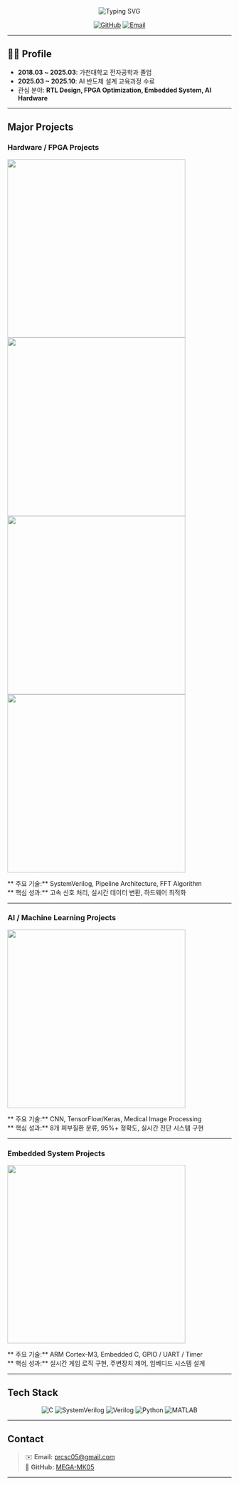 <div align="center">

  <!-- 타이핑 애니메이션 -->
  <img src="https://readme-typing-svg.vercel.app/?font=JetBrains+Mono&weight=600&size=35&pause=1000&color=2E8B57&center=true&vCenter=true&width=750&height=100&lines=Hello%2C%20I'm%20MinKyu%20Kim;Hardware%20Engineer%20%7C%20RTL%20Designer;FPGA%20%7C%20SystemVerilog%20%7C%20AI" alt="Typing SVG" />

  <br/>

  <!-- 프로필 뱃지 -->
  [![GitHub](https://img.shields.io/badge/GitHub-MEGA--MK05-181717?style=for-the-badge&logo=github)](https://github.com/MEGA-MK05)
  [![Email](https://img.shields.io/badge/Email-prcsc05%40gmail.com-D14836?style=for-the-badge&logo=gmail&logoColor=white)](mailto:prcsc05@gmail.com)

</div>

---

## 🧑‍💻 Profile

-  **2018.03 ~ 2025.03**: 가천대학교 전자공학과 졸업  
-  **2025.03 ~ 2025.10**: AI 반도체 설계 교육과정 수료  
-  관심 분야: **RTL Design, FPGA Optimization, Embedded System, AI Hardware**

---

##  Major Projects

###  Hardware / FPGA Projects

<a href="https://github.com/MEGA-MK05/512point_FFT_pipeline_architecture">
  <img src="https://github-readme-stats.vercel.app/api/pin/?username=MEGA-MK05&repo=512point_FFT_pipeline_architecture&theme=dark&cache_seconds=86400" width="400" />
</a>
<a href="https://github.com/MEGA-MK05/multi_sensor_control_to_uart_system">
  <img src="https://github-readme-stats.vercel.app/api/pin/?username=MEGA-MK05&repo=multi_sensor_control_to_uart_system&theme=dark&cache_seconds=86400" width="400" />
</a>
<a href="https://github.com/MEGA-MK05/32bit_multicycle_risc_v_CPU">
  <img src="https://github-readme-stats.vercel.app/api/pin/?username=MEGA-MK05&repo=32bit_multicycle_risc_v_CPU&theme=dark&cache_seconds=86400" width="400" />
</a>

<a href="https://github.com/MEGA-MK05/Real-time-video-processing-photo-booth">
  <img src="https://github-readme-stats.vercel.app/api/pin/?username=MEGA-MK05&repo=Real-time-video-processing-photo-booth&theme=dark&cache_seconds=86400" width="400" />
</a>

** 주요 기술:** SystemVerilog, Pipeline Architecture, FFT Algorithm  
** 핵심 성과:** 고속 신호 처리, 실시간 데이터 변환, 하드웨어 최적화

---

###  AI / Machine Learning Projects

<a href="https://github.com/MEGA-MK05/AI_skindoctor_by_CNN_architecture">
  <img src="https://github-readme-stats.vercel.app/api/pin/?username=MEGA-MK05&repo=AI_skindoctor_by_CNN_architecture&theme=dark&cache_seconds=86400" width="400" />
</a>

** 주요 기술:** CNN, TensorFlow/Keras, Medical Image Processing  
** 핵심 성과:** 8개 피부질환 분류, 95%+ 정확도, 실시간 진단 시스템 구현

---

###  Embedded System Projects

<a href="https://github.com/MEGA-MK05/use_Arm_cortex_for_game">
  <img src="https://github-readme-stats.vercel.app/api/pin/?username=MEGA-MK05&repo=use_Arm_cortex_for_game&theme=dark&cache_seconds=86400" width="400" />
</a>

** 주요 기술:** ARM Cortex-M3, Embedded C, GPIO / UART / Timer  
** 핵심 성과:** 실시간 게임 로직 구현, 주변장치 제어, 임베디드 시스템 설계

---

##  Tech Stack

<div align="center">

![C](https://img.shields.io/badge/C-00599C?style=for-the-badge&logo=c&logoColor=white)
![SystemVerilog](https://img.shields.io/badge/SystemVerilog-DA1F26?style=for-the-badge&logo=verilog&logoColor=white)
![Verilog](https://img.shields.io/badge/Verilog-000000?style=for-the-badge&logo=verilog&logoColor=white)
![Python](https://img.shields.io/badge/Python-3776AB?style=for-the-badge&logo=python&logoColor=white)
![MATLAB](https://img.shields.io/badge/MATLAB-0076A8?style=for-the-badge&logo=matlab&logoColor=white)

</div>

---

## Contact

> ✉️ **Email:** [prcsc05@gmail.com](mailto:prcsc05@gmail.com)  
> 🧰 **GitHub:** [MEGA-MK05](https://github.com/MEGA-MK05)

---
